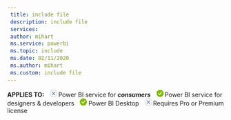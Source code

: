 ```yaml
---
 title: include file
 description: include file
 services: 
 author: mihart
 ms.service: powerbi
 ms.topic: include
 ms.date: 02/11/2020
 ms.author: mihart
 ms.custom: include file
---
```


<Token>**APPLIES TO:** ![no](media/no.png)Power BI service for ***consumers*** ![yes](media/yes.png)Power BI service for designers & developers ![yes](media/yes.png)Power BI Desktop ![no](media/no.png)Requires Pro or Premium license </Token>